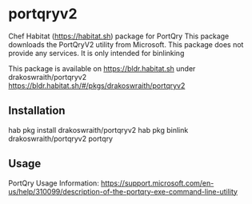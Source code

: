 # portqryv2
Chef Habitat (https://habitat.sh) package for PortQry
This package downloads the PortQryV2 utility from Microsoft.  This package does not provide any services. It is only intended for binlinking

This package is available on https://bldr.habitat.sh under drakoswraith/portqryv2
https://bldr.habitat.sh/#/pkgs/drakoswraith/portqryv2


## Installation
hab pkg install drakoswraith/portqryv2
hab pkg binlink drakoswraith/portqryv2
portqry


## Usage
PortQry Usage Information:
https://support.microsoft.com/en-us/help/310099/description-of-the-portqry-exe-command-line-utility




